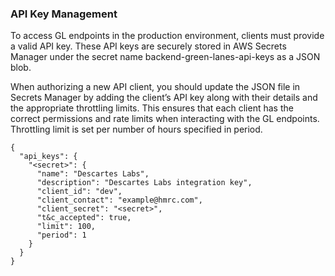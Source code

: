 ### API Key Management

To access GL endpoints in the production environment, clients must provide a valid API key. These API keys are
securely stored in AWS Secrets Manager under the secret name backend-green-lanes-api-keys as a JSON blob.

When authorizing a new API client, you should update the JSON file in Secrets Manager by adding the client’s API key
along with their details and the appropriate throttling limits. This ensures that each client has the correct permissions
and rate limits when interacting with the GL endpoints. Throttling limit is set per number of hours specified in period.

```
{
  "api_keys": {
    "<secret>": {
      "name": "Descartes Labs",
      "description": "Descartes Labs integration key",
      "client_id": "dev",
      "client_contact": "example@hmrc.com",
      "client_secret": "<secret>",
      "t&c_accepted": true,
      "limit": 100,
      "period": 1
    }
  }
}
```
